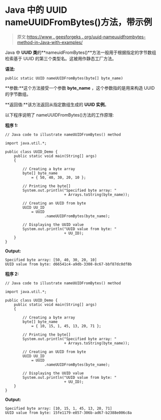 # Java 中的 UUID nameUUIDFromBytes()方法，带示例

> 原文:[https://www . geesforgeks . org/uuid-nameuuidfrombytes-method-in-Java-with-examples/](https://www.geeksforgeeks.org/uuid-nameuuidfrombytes-method-in-java-with-examples/)

Java 中 **UUID 类**的**nameuidFromBytes()**方法一般用于根据指定的字节数组检索基于 UUID 的第三个类型名。这被用作静态工厂方法。

**语法:**

```
public static UUID nameUUIDFromBytes(byte[] byte_name)
```

**参数:**这个方法接受一个参数 **byte_name** ，这个参数指的是用来构造 UUID 的字节数组。

**返回值:**该方法返回从指定数组生成的 **UUID 实例**。

以下程序说明了 nameUUIDFromBytes()方法的工作原理:

**程序 1:**

```
// Java code to illustrate nameUUIDFromBytes() method

import java.util.*;

public class UUID_Demo {
    public static void main(String[] args)
    {

        // Creating a byte array
        byte[] byte_name
            = { 50, 40, 30, 20, 10 };

        // Printing the byte[]
        System.out.println("Specified byte array: "
                           + Arrays.toString(byte_name));

        // Creating an UUID from byte
        UUID UU_ID
            = UUID
                  .nameUUIDFromBytes(byte_name);

        // Displaying the UUID value
        System.out.println("UUID value from byte: "
                           + UU_ID);
    }
}
```

**Output:**

```
Specified byte array: [50, 40, 30, 20, 10]
UUID value from byte: d66541c4-a9db-3308-8c67-bbf87dc0df8b

```

**程序 2:**

```
// Java code to illustrate nameUUIDFromBytes() method

import java.util.*;

public class UUID_Demo {
    public static void main(String[] args)
    {

        // Creating a byte array
        byte[] byte_name
            = { 10, 15, 1, 45, 13, 20, 71 };

        // Printing the byte[]
        System.out.println("Specified byte array: "
                           + Arrays.toString(byte_name));

        // Creating an UUID from byte
        UUID UU_ID
            = UUID
                  .nameUUIDFromBytes(byte_name);

        // Displaying the UUID value
        System.out.println("UUID value from byte: "
                           + UU_ID);
    }
}
```

**Output:**

```
Specified byte array: [10, 15, 1, 45, 13, 20, 71]
UUID value from byte: 15fe1179-e857-306b-ad67-b2388e006c8a

```